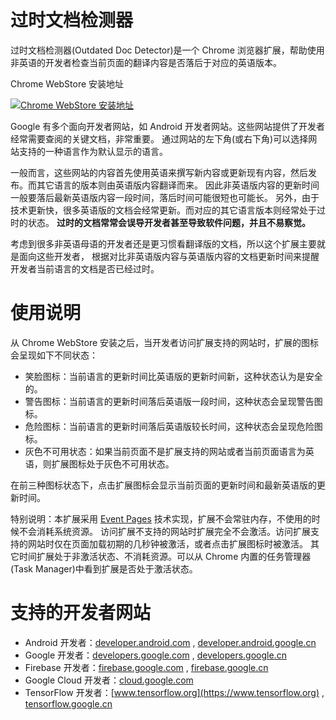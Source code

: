 # 过时文档检测器
过时文档检测器(Outdated Doc Detector)是一个 Chrome 浏览器扩展，帮助使用非英语的开发者检查当前页面的翻译内容是否落后于对应的英语版本。

Chrome WebStore 安装地址

[![Chrome WebStore 安装地址](https://developer.chrome.com/webstore/images/ChromeWebStore_BadgeWBorder_v2_206x58.png "Chrome WebStore 安装地址")](https://chrome.google.com/webstore/detail/outdated-doc-detector/enmpooegjbnbhifdpapjknlbjefnlnja)

Google 有多个面向开发者网站，如 Android 开发者网站。这些网站提供了开发者经常需要查阅的关键文档，非常重要。
通过网站的左下角(或右下角)可以选择网站支持的一种语言作为默认显示的语言。

一般而言，这些网站的内容首先使用英语来撰写新内容或更新现有内容，然后发布。而其它语言的版本则由英语版内容翻译而来。
因此非英语版内容的更新时间一般要落后最新英语版内容一段时间，落后时间可能很短也可能长。
另外，由于技术更新快，很多英语版的文档会经常更新。而对应的其它语言版本则经常处于过时的状态。
**过时的文档常常会误导开发者甚至导致软件问题，并且不易察觉。**

考虑到很多非英语母语的开发者还是更习惯看翻译版的文档，所以这个扩展主要就是面向这些开发者，
根据对比非英语版内容与英语版内容的文档更新时间来提醒开发者当前语言的文档是否已经过时。

# 使用说明
从 Chrome WebStore 安装之后，当开发者访问扩展支持的网站时，扩展的图标会呈现如下不同状态：
- 笑脸图标：当前语言的更新时间比英语版的更新时间新，这种状态认为是安全的。
- 警告图标：当前语言的更新时间落后英语版一段时间，这种状态会呈现警告图标。
- 危险图标：当前语言的更新时间落后英语版较长时间，这种状态会呈现危险图标。
- 灰色不可用状态：如果当前页面不是扩展支持的网站或者当前页面语言为英语，则扩展图标处于灰色不可用状态。

在前三种图标状态下，点击扩展图标会显示当前页面的更新时间和最新英语版的更新时间。

特别说明：本扩展采用 [Event Pages](https://developer.chrome.com/extensions/event_pages) 技术实现，扩展不会常驻内存，不使用的时候不会消耗系统资源。
访问扩展不支持的网站时扩展完全不会激活。访问扩展支持的网站时仅在页面加载初期的几秒钟被激活，或者点击扩展图标时被激活。
其它时间扩展处于非激活状态、不消耗资源。可以从 Chrome 内置的任务管理器(Task Manager)中看到扩展是否处于激活状态。

# 支持的开发者网站
- Android 开发者：[developer.android.com](https://developer.android.com) , [developer.android.google.cn](https://developer.android.google.cn) 
- Google 开发者：[developers.google.com](https://developers.google.com)  , [developers.google.cn](https://developers.google.cn) 
- Firebase 开发者：[firebase.google.com](https://firebase.google.com)  , [firebase.google.cn](https://firebase.google.cn) 
- Google Cloud 开发者：[cloud.google.com](https://cloud.google.com) 
- TensorFlow 开发者：[www.tensorflow.org](https://www.tensorflow.org)  , [tensorflow.google.cn](https://tensorflow.google.cn) 
